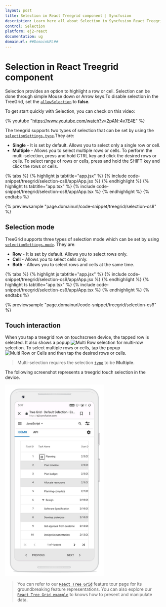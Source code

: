 ```yaml
---
layout: post
title: Selection in React Treegrid component | Syncfusion
description: Learn here all about Selection in Syncfusion React Treegrid component of Syncfusion Essential JS 2 and more.
control: Selection 
platform: ej2-react
documentation: ug
domainurl: ##DomainURL##
---
```


# Selection in React Treegrid component

Selection provides an option to highlight a row or cell. Selection can be done through simple Mouse down or Arrow keys.To disable selection in the TreeGrid, set the [`allowSelection`](https://ej2.syncfusion.com/react/documentation/api/treegrid/#allowselection) to **false**.

To get start quickly with Selection, you can check on this video:

{% youtube "https://www.youtube.com/watch?v=2pAN-4v7E4E" %}

The treegrid supports two types of selection that can be set by using the [`selectionSettings.type`](https://ej2.syncfusion.com/react/documentation/api/treegrid/selectionSettings/#type).They are:

* **Single** - It is set by default. Allows you to select only a single row or cell.
* **Multiple** - Allows you to select multiple rows or cells.
To perform the multi-selection, press and hold CTRL key and click the desired rows or cells.
To select range of rows or cells, press and hold the SHIFT key and click the rows or cells.

{% tabs %}
{% highlight js tabtitle="app.jsx" %}
{% include code-snippet/treegrid/selection-cs8/app/App.jsx %}
{% endhighlight %}
{% highlight ts tabtitle="app.tsx" %}
{% include code-snippet/treegrid/selection-cs8/app/App.tsx %}
{% endhighlight %}
{% endtabs %}

 {% previewsample "page.domainurl/code-snippet/treegrid/selection-cs8" %}

## Selection mode

TreeGrid supports three types of selection mode which can be set by using [`selectionSettings.mode`](https://ej2.syncfusion.com/react/documentation/api/treegrid/selectionSettings/#mode). They are:

* **Row** - It is set by default. Allows you to select rows only.
* **Cell** - Allows you to select cells only.
* **Both** - Allows you to select rows and cells at the same time.

{% tabs %}
{% highlight js tabtitle="app.jsx" %}
{% include code-snippet/treegrid/selection-cs9/app/App.jsx %}
{% endhighlight %}
{% highlight ts tabtitle="app.tsx" %}
{% include code-snippet/treegrid/selection-cs9/app/App.tsx %}
{% endhighlight %}
{% endtabs %}

 {% previewsample "page.domainurl/code-snippet/treegrid/selection-cs9" %}

## Touch interaction

When you tap a treegrid row on touchscreen device, the tapped row is selected. It also shows a popup ![Multi Row selection](images/selection.jpg)  for multi-row selection. To select multiple rows or cells, tap the popup![Multi Row or Cells](images/mselection.jpg)  and then tap the desired rows or cells.

> Multi-selection requires the selection [`type`](https://ej2.syncfusion.com/react/documentation/api/treegrid/selectionSettings/#type) to be **Multiple**.

The following screenshot represents a treegrid touch selection in the device.

<!-- markdownlint-disable MD033 -->
<img src="../images/touch-selection.png" alt="Touch interaction" style="width:320px;height: 620px">
<!-- markdownlint-enable MD033 -->

> You can refer to our [`React Tree Grid`](https://www.syncfusion.com/react-ui-components/react-tree-grid) feature tour page for its groundbreaking feature representations. You can also explore our [`React Tree Grid example`](https://ej2.syncfusion.com/react/demos/#/material/treegrid/treegrid-overview) to knows how to present and manipulate data.